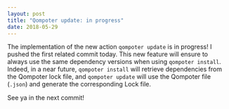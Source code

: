 ```yaml
---
layout: post
title: "Qompoter update: in progress"
date: 2018-05-29
---
```

The implementation of the new action `qompoter update` is in progress! I pushed the first related commit today.
This new feature will ensure to always use the same dependency versions when using `qompoter install`. Indeed, in a near future, `qompoter install` will retrieve dependencies from the Qompoter lock file, and `qompoter update` will use the Qompoter file (`.json`) and generate the corresponding Lock file.

See ya in the next commit!
